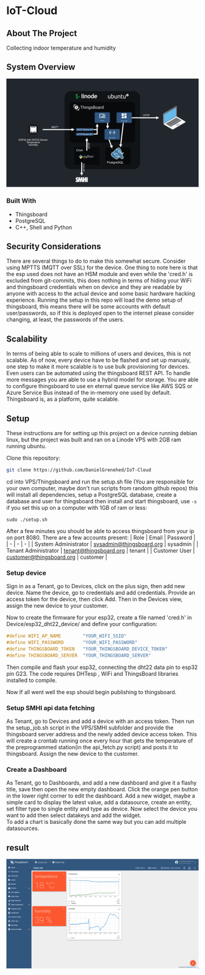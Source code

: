 # IoT-Cloud


## About The Project
Collecting indoor temperature and humidity

## System Overview
[![architecture image](https://github.com/DanielGrenehed/IoT-Cloud/blob/main/res/architecture.png)]()
### Built With
* Thingsboard
* PostgreSQL
* C++, Shell and Python

## Security Considerations
There are several things to do to make this somewhat secure. Consider using MPTTS (MQTT over SSL) for the device. One thing to note here is that the esp used does not have an HSM module and even while the 'cred.h' is excluded from git-commits, this does nothing in terms of hiding your WiFi and thingsboard credentials when on device and they are readable by anyone with access to the actual device and some basic hardware hacking experience.
Running the setup in this repo will load the demo setup of thingsboard, this means there will be some accounts with default user/passwords, so if this is deployed open to the internet please consider changing, at least, the passwords of the users.

## Scalability
In terms of being able to scale to millions of users and devices, this is not scalable. As of now, every device have to be flashed and set up manualy, one step to make it more scalable is to use bulk provisioning for devices. Even users can be automated using the thingsboard REST API. To handle more messages you are able to use a hybrid model for storage. You are able to configure thingsboard to use en eternal queue service like AWS SQS or Azure Service Bus instead of the in-memory one used by default. 
Thingsboard is, as a platform, quite scalable. 


## Setup
These instructions are for setting up this project on a device running debian linux, but the project was built and ran on a Linode VPS with 2GB ram running ubuntu.      

Clone this repository:
```bash
git clone https://github.com/DanielGrenehed/IoT-Cloud
```
cd into VPS/Thingsboard and run the setup.sh file (You are responsible for your own computer, maybe don't run scripts from random github repos) this will install all dependencies, setup a PostgreSQL database, create a database and user for thingsboard then install and start thingsboard, use ```-s``` if you set this up on a computer with 1GB of ram or less:
```
sudo ./setup.sh
```

After a few minutes you should be able to access thingsboard from your ip on port 8080.
There are a few accounts present:
| Role | Email | Password |
| - | - | - |
| System Administrator | sysadmin@thingsboard.org | sysadmin |
| Tenant Administrator | tenant@thingsboard.org | tenant |
| Customer User | customer@thingsboard.org | customer |

### Setup device
Sign in as a Tenant, go to Devices, click on the plus sign, then add new device. Name the device, go to credentials and add credentials. Provide an access token for the device, then click Add. Then in the Devices view, assign the new device to your customer.

Now to create the firmware for your esp32, create a file named 'cred.h' in Device/esp32_dht22_device/ and define your configuration: 
```C
#define WIFI_AP_NAME        "YOUR_WIFI_SSID"
#define WIFI_PASSWORD       "YOUR_WIFI_PASSWORD"
#define THINGSBOARD_TOKEN   "YOUR_THINGSBOARD_DEVICE_TOKEN"
#define THINGSBOARD_SERVER  "YOUR_THINGSBOARD_SERVER"
```
Then compile and flash your esp32, connecting the dht22 data pin to esp32 pin G23. The code requires DHTesp , WiFi and ThingsBoard libraries installed to compile.   
   
Now If all went well the esp should begin publishing to thingsboard.

### Setup SMHI api data fetching
As Tenant, go to Devices and add a device with an access token. Then run the setup_job.sh script in the VPS/SMHI subfolder and provide the thingsboard server address and the newly added device access token. This will create a crontab running once every hour that gets the temperature of the preprogrammed station(in the api_fetch.py script) and posts it to thingsboard. Assign the new device to the customer.

### Create a Dashboard
As Tenant, go to Dashboards, and add a new dashboard and give it a flashy title, save then open the new empty dashboard. Click the orange pen button in the lower right corner to edit the dashboard. Add a new widget, maybe a simple card to display the latest value, add a datasource, create an entity, set filter type to single entity and type as device. Now select the device you want to add then select datakeys and add the widget.   
To add a chart is basically done the same way but you can add multiple datasources.




## result
[![architecture image](https://github.com/DanielGrenehed/IoT-Cloud/blob/main/res/thingsboard.png)]()